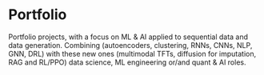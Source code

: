 # Portfolio
Portfolio projects, with a focus on ML &amp; AI applied to sequential data and data generation. Combining (autoencoders, clustering, RNNs, CNNs, NLP, GNN, DRL) with these new ones (multimodal TFTs, diffusion for imputation, RAG and RL/PPO) data science, ML engineering or/and quant &amp; AI roles.
